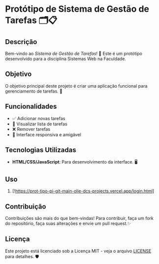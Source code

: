# Protótipo de Sistema de Gestão de Tarefas 🗂️📋

## Descrição
Bem-vindo ao *Sistema de Gestão de Tarefas*! 🚀 Este é um protótipo desenvolvido para a disciplina Sistemas Web na Faculdade. 

## Objetivo
O objetivo principal deste projeto é criar uma aplicação funcional para gerenciamento de tarefas. 🎯

## Funcionalidades
- ✅ Adicionar novas tarefas
- 📜 Visualizar lista de tarefas
- ❌ Remover tarefas
- 🌟 Interface responsiva e amigável

## Tecnologias Utilizadas
- **HTML/CSS/JavaScript**: Para desenvolvimento da interface. 🖥️

## Uso
1. [!https://prot-tipo-pi-git-main-olie-dcs-projects.vercel.app/login.html]

## Contribuição
Contribuições são mais do que bem-vindas! Para contribuir, faça um fork do repositório, faça suas alterações e envie um pull request.✨

## Licença
Este projeto está licenciado sob a Licença MIT - veja o arquivo [LICENSE](LICENSE) para detalhes. 🛡️
